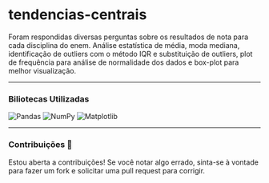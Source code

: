 # tendencias-centrais
Foram respondidas diversas perguntas sobre os resultados de nota para cada disciplina do enem. Análise estatística de média, moda mediana, identificação de outliers com o método IQR e substituição de outliers, plot de frequência para análise de normalidade dos dados e box-plot para melhor visualização. 

<hr>

### Biliotecas Utilizadas
![Pandas](https://img.shields.io/badge/pandas-%23150458.svg?style=for-the-badge&logo=pandas&logoColor=white)
![NumPy](https://img.shields.io/badge/numpy-%23013243.svg?style=for-the-badge&logo=numpy&logoColor=white)
![Matplotlib](https://img.shields.io/badge/Matplotlib-%23ffffff.svg?style=for-the-badge&logo=Matplotlib&logoColor=black)

<hr>

### Contribuições 🎯

Estou aberta a contribuições! Se você notar algo errado, sinta-se à vontade para fazer um fork e solicitar uma pull request para corrigir. 
